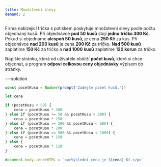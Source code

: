 ```yaml
---
title: Množstevní slevy
demand: 2
---
```


Firma nabízející trička s potiskem poskytuje množstevní slevy podle počtu objednaný kusů. Při objednávce **pod 50 kusů** stojí **jedno tričko 300 Kč**. Pokud si objednáme **alespoň 50 kusů**, je cena **250 Kč** za kus. Při objednávce **nad 200 kusů** je cena **200 Kč** za tričko. **Nad 500 kusů** zaplatíme **150 Kč** za tričko a **nad 1000 kusů** zaplatíme **120 korun** za tričko.

Napište stránku, která od uživatele obdrží **počet kusů**, které si chce objednat, a program **odpoví celkovou ceny objednávky** výpisem do stránky.

---solution

```js
const pocetKusu = Number(prompt('Zadejte počet kusů.'))

let cena

if (pocetKusu < 50) {
	cena = pocetKusu * 300
} else if (pocetKusu >= 50 && pocetKusu < 200) {
	cena = pocetKusu * 250
} else if (pocetKusu >= 200 && pocetKusu < 500) {
	cena = pocetKusu * 200
} else if (pocetKusu >= 500 && pocetKusu < 1000) {
	cena = pocetKusu * 150
} else {
	cena = pocetKusu * 120
}

document.body.innerHTML = `<p>Výslední cena je ${cena} Kč.</p>`
```
